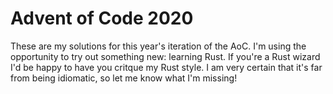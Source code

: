 
# Advent of Code 2020

These are my solutions for this year's iteration of the AoC.
I'm using the opportunity to try out something new: learning
Rust. If you're a Rust wizard I'd be happy to have you critque
my Rust style. I am very certain that it's far from being
idiomatic, so let me know what I'm missing!

